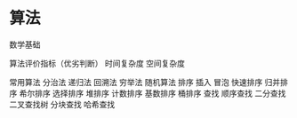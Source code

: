 算法
==

数学基础

算法评价指标（优劣判断）
    时间复杂度
    空间复杂度

常用算法
    分治法
    递归法
    回溯法
    穷举法
    随机算法
    排序
        插入
        冒泡
        快速排序
        归并排序
        希尔排序
        选择排序
        堆排序
        计数排序
        基数排序
        桶排序
    查找
        顺序查找
        二分查找
        二叉查找树
        分块查找
        哈希查找
